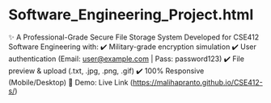 # Software_Engineering_Project.html
✨ A Professional-Grade Secure File Storage System Developed for CSE412 Software Engineering with: ✔️ Military-grade encryption simulation ✔️ User authentication (Email: user@example.com | Pass: password123) ✔️ File preview &amp; upload (.txt, .jpg, .png, .gif) ✔️ 100% Responsive (Mobile/Desktop)  🚀 Demo: Live Link (https://malihapranto.github.io/CSE412-s/)
